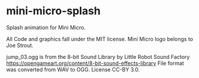 # mini-micro-splash
Splash animation for Mini Micro.

All Code and graphics fall under the MIT license.
Mini Micro logo belongs to Joe Strout.

jump_03.ogg is from the 8-bit Sound Library by Little Robot Sound Factory
https://opengameart.org/content/8-bit-sound-effects-library
File format was converted from WAV to OGG.
License CC-BY 3.0.